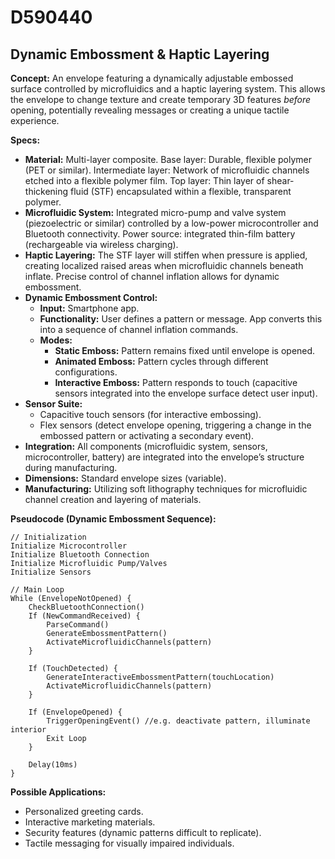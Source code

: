 # D590440

## Dynamic Embossment & Haptic Layering

**Concept:** An envelope featuring a dynamically adjustable embossed surface controlled by microfluidics and a haptic layering system. This allows the envelope to change texture and create temporary 3D features *before* opening, potentially revealing messages or creating a unique tactile experience.

**Specs:**

*   **Material:** Multi-layer composite. Base layer: Durable, flexible polymer (PET or similar). Intermediate layer: Network of microfluidic channels etched into a flexible polymer film. Top layer:  Thin layer of shear-thickening fluid (STF) encapsulated within a flexible, transparent polymer.
*   **Microfluidic System:** Integrated micro-pump and valve system (piezoelectric or similar) controlled by a low-power microcontroller and Bluetooth connectivity. Power source: integrated thin-film battery (rechargeable via wireless charging).
*   **Haptic Layering:** The STF layer will stiffen when pressure is applied, creating localized raised areas when microfluidic channels beneath inflate. Precise control of channel inflation allows for dynamic embossment.
*   **Dynamic Embossment Control:**
    *   **Input:** Smartphone app.
    *   **Functionality:** User defines a pattern or message. App converts this into a sequence of channel inflation commands.
    *   **Modes:**
        *   **Static Emboss:** Pattern remains fixed until envelope is opened.
        *   **Animated Emboss:**  Pattern cycles through different configurations.
        *   **Interactive Emboss:**  Pattern responds to touch (capacitive sensors integrated into the envelope surface detect user input).
*   **Sensor Suite:**
    *   Capacitive touch sensors (for interactive embossing).
    *   Flex sensors (detect envelope opening, triggering a change in the embossed pattern or activating a secondary event).
*   **Integration:** All components (microfluidic system, sensors, microcontroller, battery) are integrated into the envelope’s structure during manufacturing.
*   **Dimensions:** Standard envelope sizes (variable).
*   **Manufacturing:** Utilizing soft lithography techniques for microfluidic channel creation and layering of materials.

**Pseudocode (Dynamic Embossment Sequence):**

```
// Initialization
Initialize Microcontroller
Initialize Bluetooth Connection
Initialize Microfluidic Pump/Valves
Initialize Sensors

// Main Loop
While (EnvelopeNotOpened) {
    CheckBluetoothConnection()
    If (NewCommandReceived) {
        ParseCommand()
        GenerateEmbossmentPattern()
        ActivateMicrofluidicChannels(pattern)
    }

    If (TouchDetected) {
        GenerateInteractiveEmbossmentPattern(touchLocation)
        ActivateMicrofluidicChannels(pattern)
    }

    If (EnvelopeOpened) {
        TriggerOpeningEvent() //e.g. deactivate pattern, illuminate interior
        Exit Loop
    }

    Delay(10ms)
}
```

**Possible Applications:**

*   Personalized greeting cards.
*   Interactive marketing materials.
*   Security features (dynamic patterns difficult to replicate).
*   Tactile messaging for visually impaired individuals.